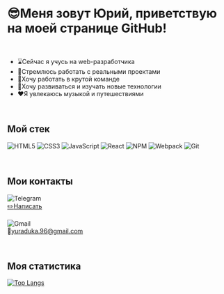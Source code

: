 # :sunglasses:Меня зовут Юрий, приветствую на моей странице GitHub!  

<br>

 - :hourglass:Сейчас я учусь на web-разработчика  
 - :dart:Стремлюсь работать с реальными проектами  
 - :metal:Хочу работать в крутой команде  
 - :pencil:Хочу развиваться и изучать новые технологии  
 - :hearts:Я увлекаюсь музыкой и путешествиями  

<br>

## Мой стек
![HTML5](https://img.shields.io/badge/html5-%23E34F26.svg?style=for-the-badge&logo=html5&logoColor=white)
![CSS3](https://img.shields.io/badge/css3-%231572B6.svg?style=for-the-badge&logo=css3&logoColor=white)
![JavaScript](https://img.shields.io/badge/javascript-%23323330.svg?style=for-the-badge&logo=javascript&logoColor=%23F7DF1E)
![React](https://img.shields.io/badge/react-%2320232a.svg?style=for-the-badge&logo=react&logoColor=%2361DAFB)
![NPM](https://img.shields.io/badge/NPM-%23CB3837.svg?style=for-the-badge&logo=npm&logoColor=white)
![Webpack](https://img.shields.io/badge/webpack-%238DD6F9.svg?style=for-the-badge&logo=webpack&logoColor=black)
![Git](https://img.shields.io/badge/git-%23F05033.svg?style=for-the-badge&logo=git&logoColor=white)

<br>

## Мои контакты
![Telegram](https://img.shields.io/badge/Telegram-2CA5E0?style=for-the-badge&logo=telegram&logoColor=white)  
[:pencil2:Написать](https://t.me/PazificDev)  
<br>
![Gmail](https://img.shields.io/badge/Gmail-D14836?style=for-the-badge&logo=gmail&logoColor=white)  
:email:yuraduka.96@gmail.com  

<br>

## Моя статистика  
[![Top Langs](https://github-readme-stats.vercel.app/api/top-langs/?username=PazificDev&layout=compact)](https://github.com/anuraghazra/github-readme-stats)
